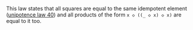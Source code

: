 This law states that all squares are equal to the same idempotent element ([unipotence law 40](https://teorth.github.io/equational_theories/implications/?40)) and all products of the form `x ◇ ((_ ◇ x) ◇ x)` are equal to it too.
